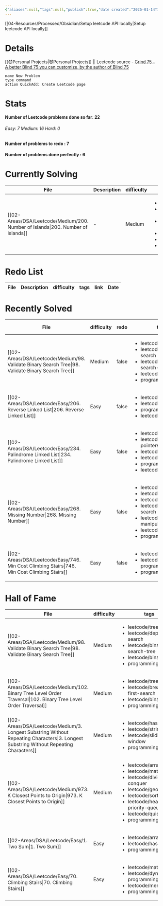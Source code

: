 ```yaml
---
{"aliases":null,"tags":null,"publish":true,"date created":"2025-01-14T15:25","date modified":"2025-01-14T17:34","PassFrontmatter":true,"created":"2025-01-14T17:34:36.992+05:30","updated":"2025-01-14T17:34:36.992+05:30"}
---
```



[[04-Resources/Processed/Obsidian/Setup leetcode API locally\|Setup leetcode API locally]]

# Details

[[😈Personal Projects\|😈Personal Projects]] || Leetcode source - [Grind 75 - A better Blind 75 you can customize, by the author of Blind 75](https://www.techinterviewhandbook.org/grind75/?hours=5&weeks=26)

```button
name New Problem
type command
action QuickAdd: Create Leetcode page
```
# Stats
<p><span><h4 data-heading="Number of Leetcode problems done so far: 22" dir="auto">Number of Leetcode problems done so far: 22</h4></span></p><p><span><h6 data-heading="Easy: 7   Medium: 16   Hard: 0" dir="auto">Easy: 7   Medium: 16   Hard: 0</h6></span></p><p><span><h4 data-heading="Number of problems to redo : 7" dir="auto">Number of problems to redo : 7</h4></span></p><p><span><h4 data-heading="Number of problems done perfectly : 6" dir="auto">Number of problems done perfectly : 6</h4></span></p>

# Currently Solving
| File                                                                               | Description | difficulty | tags                                                                                                                                                                                        | link                                            | Date                       |
| ---------------------------------------------------------------------------------- | ----------- | ---------- | ------------------------------------------------------------------------------------------------------------------------------------------------------------------------------------------- | ----------------------------------------------- | -------------------------- |
| [[02-Areas/DSA/Leetcode/Medium/200. Number of Islands\|200. Number of Islands]] | \-          | Medium     | <ul><li>leetcode/array</li><li>leetcode/depth-first-search</li><li>leetcode/breadth-first-search</li><li>leetcode/union-find</li><li>leetcode/matrix</li><li>programming/practice</li></ul> | https://leetcode.com/problems/number-of-islands | 9:17 AM - January 15, 2025 |


# Redo List
| File | Description | difficulty | tags | link | Date |
| ---- | ----------- | ---------- | ---- | ---- | ---- |


# Recently Solved
| File                                                                                                 | difficulty | redo  | tags                                                                                                                                                                                                      | Completed on                |
| ---------------------------------------------------------------------------------------------------- | ---------- | ----- | --------------------------------------------------------------------------------------------------------------------------------------------------------------------------------------------------------- | --------------------------- |
| [[02-Areas/DSA/Leetcode/Medium/98. Validate Binary Search Tree\|98. Validate Binary Search Tree]] | Medium     | false | <ul><li>leetcode/tree</li><li>leetcode/depth-first-search</li><li>leetcode/binary-search-tree</li><li>leetcode/binary-tree</li><li>programming/practice</li></ul>                                         | 12:43 PM - January 15, 2025 |
| [[02-Areas/DSA/Leetcode/Easy/206. Reverse Linked List\|206. Reverse Linked List]]                 | Easy       | false | <ul><li>leetcode/linked-list</li><li>leetcode/recursion</li><li>programming/practice</li><li>leetcode/problem</li></ul>                                                                                   | 5:30 PM - January 14, 2025  |
| [[02-Areas/DSA/Leetcode/Easy/234. Palindrome Linked List\|234. Palindrome Linked List]]           | Easy       | false | <ul><li>leetcode/linked-list</li><li>leetcode/two-pointers</li><li>leetcode/stack</li><li>leetcode/recursion</li><li>programming/practice</li><li>leetcode/problem</li></ul>                              | 5:30 PM - January 14, 2025  |
| [[02-Areas/DSA/Leetcode/Easy/268. Missing Number\|268. Missing Number]]                           | Easy       | false | <ul><li>leetcode/array</li><li>leetcode/hash-table</li><li>leetcode/math</li><li>leetcode/binary-search</li><li>leetcode/bit-manipulation</li><li>leetcode/sorting</li><li>programming/practice</li></ul> | 5:30 PM - January 14, 2025  |
| [[02-Areas/DSA/Leetcode/Easy/746. Min Cost Climbing Stairs\|746. Min Cost Climbing Stairs]]       | Easy       | false | <ul><li>leetcode/array</li><li>leetcode/dynamic-programming</li><li>programming/practice</li></ul>                                                                                                        | 5:30 PM - January 14, 2025  |


# Hall of Fame
| File                                                                                                                                     | difficulty | tags                                                                                                                                                                                                                                         | link                                                                         |
| ---------------------------------------------------------------------------------------------------------------------------------------- | ---------- | -------------------------------------------------------------------------------------------------------------------------------------------------------------------------------------------------------------------------------------------- | ---------------------------------------------------------------------------- |
| [[02-Areas/DSA/Leetcode/Medium/98. Validate Binary Search Tree\|98. Validate Binary Search Tree]]                                     | Medium     | <ul><li>leetcode/tree</li><li>leetcode/depth-first-search</li><li>leetcode/binary-search-tree</li><li>leetcode/binary-tree</li><li>programming/practice</li></ul>                                                                            | https://leetcode.com/problems/validate-binary-search-tree                    |
| [[02-Areas/DSA/Leetcode/Medium/102. Binary Tree Level Order Traversal\|102. Binary Tree Level Order Traversal]]                       | Medium     | <ul><li>leetcode/tree</li><li>leetcode/breadth-first-search</li><li>leetcode/binary-tree</li><li>programming/practice</li></ul>                                                                                                              | https://leetcode.com/problems/binary-tree-level-order-traversal              |
| [[02-Areas/DSA/Leetcode/Medium/3. Longest Substring Without Repeating Characters\|3. Longest Substring Without Repeating Characters]] | Medium     | <ul><li>leetcode/hash-table</li><li>leetcode/string</li><li>leetcode/sliding-window</li><li>programming/practice</li></ul>                                                                                                                   | https://leetcode.com/problems/longest-substring-without-repeating-characters |
| [[02-Areas/DSA/Leetcode/Medium/973. K Closest Points to Origin\|973. K Closest Points to Origin]]                                     | Medium     | <ul><li>leetcode/array</li><li>leetcode/math</li><li>leetcode/divide-and-conquer</li><li>leetcode/geometry</li><li>leetcode/sorting</li><li>leetcode/heap-priority-queue</li><li>leetcode/quickselect</li><li>programming/practice</li></ul> | https://leetcode.com/problems/k-closest-points-to-origin                     |
| [[02-Areas/DSA/Leetcode/Easy/1. Two Sum\|1. Two Sum]]                                                                                 | Easy       | <ul><li>leetcode/array</li><li>leetcode/hash-table</li><li>programming/practice</li></ul>                                                                                                                                                    | https://leetcode.com/problems/two-sum                                        |
| [[02-Areas/DSA/Leetcode/Easy/70. Climbing Stairs\|70. Climbing Stairs]]                                                               | Easy       | <ul><li>leetcode/math</li><li>leetcode/dynamic-programming</li><li>leetcode/memoization</li><li>programming/practice</li></ul>                                                                                                               | https://leetcode.com/problems/climbing-stairs                                |


